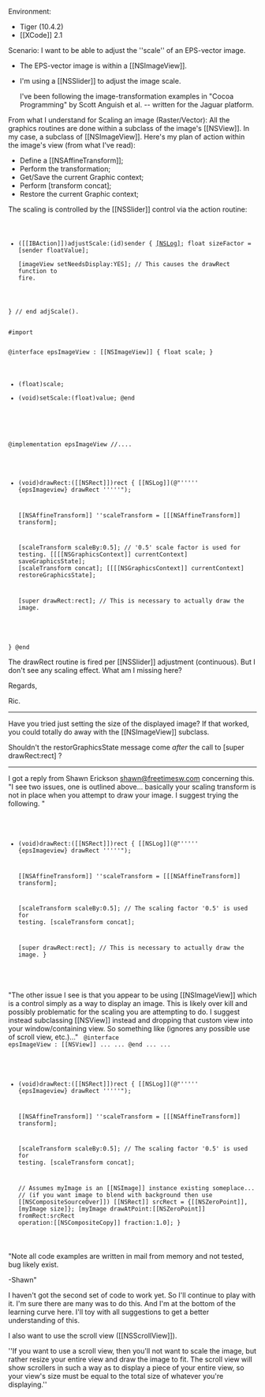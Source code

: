 

Environment:

* Tiger (10.4.2)
* [[XCode]] 2.1


Scenario:
    I want to be able to adjust the ''scale'' of an EPS-vector image. 




* The EPS-vector image is within a [[NSImageView]].
* I'm using a [[NSSlider]] to adjust the image scale.


    I've been following the image-transformation examples in "Cocoa Programming" by Scott Anguish et al.  -- written for the Jaguar platform.

From what I understand for Scaling an image (Raster/Vector):
All the graphics routines are done within a subclass of the image's [[NSView]].    In my case, a subclass of [[NSImageView]].
Here's my plan of action within the image's view (from what I've read):

* Define a [[NSAffineTransform]];
* Perform the <scale> transformation;
* Get/Save the current Graphic context;
* Perform [transform concat];
* Restore the current Graphic context;


The scaling is controlled by the [[NSSlider]] control via the action routine:
<code>
- ([[IBAction]])adjustScale:(id)sender  {
    [[NSLog]](@"{adjustScale}");
    float sizeFactor = [sender floatValue];    
    [imageView setNeedsDisplay:YES];        // This causes the drawRect function to fire.

} // end adjScale().
</code>

<code>
#import <Cocoa/Cocoa.h>

@interface epsImageView : [[NSImageView]]
{
    float scale;
}
- (float)scale;
- (void)setScale:(float)value;
@end

</code>

<code>

@implementation epsImageView
//....
- (void)drawRect:([[NSRect]])rect {
    [[NSLog]](@"''''' {epsImageview} drawRect '''''");
        
    [[NSAffineTransform]] ''scaleTransform = [[[NSAffineTransform]] transform];

    [scaleTransform scaleBy:0.5];  // '0.5' scale factor is used for testing.
    [[[[NSGraphicsContext]] currentContext] saveGraphicsState];
    [scaleTransform concat];
    [[[[NSGraphicsContext]] currentContext] restoreGraphicsState];
    
    [super drawRect:rect];   // This is necessary to actually draw the image.

}
@end
</code>

The drawRect routine is fired per [[NSSlider]] adjustment (continuous).  But I don't see any scaling effect.
What am I missing here?

Regards,

Ric.

----

Have you tried just setting the size of the displayed image? If that worked, you could totally do away with the [[NSImageView]] subclass.

Shouldn't the restorGraphicsState message come _after_ the call to [super drawRect:rect] ? 

----

I got a reply from Shawn Erickson <shawn@freetimesw.com> concerning this.
"I see two issues, one is outlined above... basically your scaling transform is not in place when you attempt to draw your image. I suggest trying the following.
"
<code>

- (void)drawRect:([[NSRect]])rect {
    [[NSLog]](@"''''' {epsImageview} drawRect '''''");

    [[NSAffineTransform]] ''scaleTransform = [[[NSAffineTransform]] transform];

    [scaleTransform scaleBy:0.5];  // The scaling factor '0.5' is used for testing.
    [scaleTransform concat];

    [super drawRect:rect];   // This is necessary to actually draw the image.
}

</code>

"The other issue I see is that you appear to be using [[NSImageView]] which is a control simply as a way to display an image. This is likely over kill and possibly problematic for the scaling you are attempting to do. I suggest instead subclassing [[NSView]] instead and dropping that custom view into your window/containing view. So something like (ignores any possible use of scroll view, etc.)..."
<code>
@interface epsImageView : [[NSView]]
...
...
@end
...
...
- (void)drawRect:([[NSRect]])rect {
    [[NSLog]](@"''''' {epsImageview} drawRect '''''");

    [[NSAffineTransform]] ''scaleTransform = [[[NSAffineTransform]] transform];

    [scaleTransform scaleBy:0.5];  // The scaling factor '0.5' is used for testing.
    [scaleTransform concat];

    // Assumes myImage is an [[NSImage]] instance existing someplace...
    // (if you want image to blend with background then use [[NSCompositeSourceOver]])
    [[NSRect]] srcRect = {[[NSZeroPoint]], [myImage size]};
    [myImage drawAtPoint:[[NSZeroPoint]] fromRect:srcRect operation:[[NSCompositeCopy]] fraction:1.0];
}
</code>
"Note all code examples are written in mail from memory and not tested, bug likely exist.

-Shawn"

I haven't got the second set of code to work yet.  So I'll continue to play with it.  I'm sure there are many was to do this.   And I'm at the bottom of the learning curve here.  I'll toy with all suggestions to get a better understanding of this.

I also want to use the scroll view ([[NSScrollView]]).

''If you want to use a scroll view, then you'll not want to scale the image, but rather resize your entire view and draw the image to fit. The scroll view will show scrollers in such a way as to display a piece of your entire view, so your view's size must be equal to the total size of whatever you're displaying.''